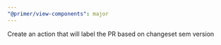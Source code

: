 ```yaml
---
"@primer/view-components": major
---
```


Create an action that will label the PR based on changeset sem version
